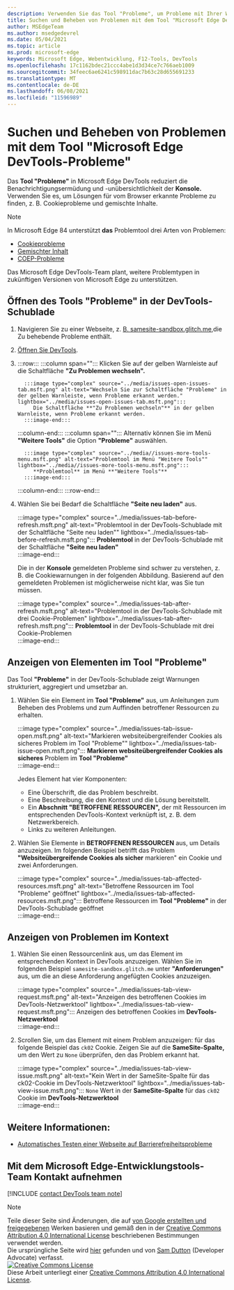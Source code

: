 ```yaml
---
description: Verwenden Sie das Tool "Probleme", um Probleme mit Ihrer Website zu suchen und zu beheben.
title: Suchen und Beheben von Problemen mit dem Tool "Microsoft Edge DevTools-Probleme"
author: MSEdgeTeam
ms.author: msedgedevrel
ms.date: 05/04/2021
ms.topic: article
ms.prod: microsoft-edge
keywords: Microsoft Edge, Webentwicklung, F12-Tools, DevTools
ms.openlocfilehash: 17c1162bdec21ccc4abe1d3d34ce7c766aeb1009
ms.sourcegitcommit: 34feec6ae6241c598911dac7b63c28d655691233
ms.translationtype: MT
ms.contentlocale: de-DE
ms.lasthandoff: 06/08/2021
ms.locfileid: "11596989"
---
```

<!-- Copyright Sam Dutton 

   Licensed under the Apache License, Version 2.0 (the "License");
   you may not use this file except in compliance with the License.
   You may obtain a copy of the License at

       https://www.apache.org/licenses/LICENSE-2.0

   Unless required by applicable law or agreed to in writing, software
   distributed under the License is distributed on an "AS IS" BASIS,
   WITHOUT WARRANTIES OR CONDITIONS OF ANY KIND, either express or implied.
   See the License for the specific language governing permissions and
   limitations under the License.  -->  
# <a name="find-and-fix-problems-with-the-microsoft-edge-devtools-issues-tool"></a>Suchen und Beheben von Problemen mit dem Tool "Microsoft Edge DevTools-Probleme"  

Das **Tool "Probleme"** in Microsoft Edge DevTools reduziert die Benachrichtigungsermüdung und -unübersichtlichkeit der **Konsole.**  Verwenden Sie es, um Lösungen für vom Browser erkannte Probleme zu finden, z. B. Cookieprobleme und gemischte Inhalte.  

> [!NOTE]
> In Microsoft Edge 84 unterstützt **das** Problemtool drei Arten von Problemen:  
> *   [Cookieprobleme][MDNSameSiteCookies]  
> *   [Gemischter Inhalt][MDNMixedContent]  
> *   [COEP-Probleme][W3CCOEPSpec]
> 
> Das Microsoft Edge DevTools-Team plant, weitere Problemtypen in zukünftigen Versionen von Microsoft Edge zu unterstützen.  

## <a name="open-the-issues-tool-in-the-devtools-drawer"></a>Öffnen des Tools "Probleme" in der DevTools-Schublade  

1.  Navigieren Sie zu einer Webseite, z. [B. samesite-sandbox.glitch.me,][GlitchSamesiteSandbox]die Zu behebende Probleme enthält.  
1.  [Öffnen Sie DevTools][DevtoolsOpen].  
1.  :::row:::
       :::column span="":::
          Klicken Sie auf der gelben Warnleiste auf die Schaltfläche **"Zu Problemen wechseln".**  
          
          :::image type="complex" source="../media/issues-open-issues-tab.msft.png" alt-text="Wechseln Sie zur Schaltfläche "Probleme" in der gelben Warnleiste, wenn Probleme erkannt werden." lightbox="../media/issues-open-issues-tab.msft.png":::
             Die Schaltfläche **"Zu Problemen wechseln"** in der gelben Warnleiste, wenn Probleme erkannt werden.  
          :::image-end:::  
       :::column-end:::
       :::column span="":::
          Alternativ können Sie im Menü **"Weitere Tools"** die Option **"Probleme"** auswählen.  
          
          :::image type="complex" source="../media//issues-more-tools-menu.msft.png" alt-text="Problemtool im Menü "Weitere Tools"" lightbox="../media//issues-more-tools-menu.msft.png":::
             **Problemtool** im Menü **"Weitere Tools"**  
          :::image-end:::  
       :::column-end:::
    :::row-end:::
    
1.  Wählen Sie bei Bedarf die Schaltfläche **"Seite neu laden"** aus.  
    
    :::image type="complex" source="../media/issues-tab-before-refresh.msft.png" alt-text="Problemtool in der DevTools-Schublade mit der Schaltfläche "Seite neu laden"" lightbox="../media/issues-tab-before-refresh.msft.png":::
       **Problemtool** in der DevTools-Schublade mit der Schaltfläche **"Seite neu laden"**  
    :::image-end:::  

    Die in der **Konsole** gemeldeten Probleme sind schwer zu verstehen, z. B. die Cookiewarnungen in der folgenden Abbildung.  Basierend auf den gemeldeten Problemen ist möglicherweise nicht klar, was Sie tun müssen.  
    
    :::image type="complex" source="../media/issues-tab-after-refresh.msft.png" alt-text="Problemtool in der DevTools-Schublade mit drei Cookie-Problemen" lightbox="../media/issues-tab-after-refresh.msft.png":::
       **Problemtool** in der DevTools-Schublade mit drei Cookie-Problemen  
    :::image-end:::  
    
## <a name="view-items-in-the-issues-tool"></a>Anzeigen von Elementen im Tool "Probleme"  

Das Tool **"Probleme"** in der DevTools-Schublade zeigt Warnungen strukturiert, aggregiert und umsetzbar an.  

1.  Wählen Sie ein Element im **Tool "Probleme"** aus, um Anleitungen zum Beheben des Problems und zum Auffinden betroffener Ressourcen zu erhalten.  
    
    :::image type="complex" source="../media/issues-tab-issue-open.msft.png" alt-text="Markieren websiteübergreifender Cookies als sicheres Problem im Tool "Probleme"" lightbox="../media/issues-tab-issue-open.msft.png":::
       **Markieren websiteübergreifender Cookies als sicheres** Problem im **Tool "Probleme"**  
    :::image-end:::  
    
    Jedes Element hat vier Komponenten:  
    
    *   Eine Überschrift, die das Problem beschreibt.  
    *   Eine Beschreibung, die den Kontext und die Lösung bereitstellt.  
    *   Ein **Abschnitt "BETROFFENE RESSOURCEN",** der mit Ressourcen im entsprechenden DevTools-Kontext verknüpft ist, z. B. dem Netzwerkbereich.  
    *   Links zu weiteren Anleitungen.  
    
1.  Wählen Sie Elemente in **BETROFFENEN RESSOURCEN** aus, um Details anzuzeigen.  Im folgenden Beispiel betrifft das Problem **"Websiteübergreifende Cookies als sicher** markieren" ein Cookie und zwei Anforderungen.  
    
    :::image type="complex" source="../media/issues-tab-affected-resources.msft.png" alt-text="Betroffene Ressourcen im Tool "Probleme" geöffnet" lightbox="../media/issues-tab-affected-resources.msft.png":::
       Betroffene Ressourcen im **Tool "Probleme"** in der DevTools-Schublade geöffnet  
    :::image-end:::  
    
## <a name="view-issues-in-context"></a>Anzeigen von Problemen im Kontext  

1.  Wählen Sie einen Ressourcenlink aus, um das Element im entsprechenden Kontext in DevTools anzuzeigen.  Wählen Sie im folgenden Beispiel `samesite-sandbox.glitch.me` unter **"Anforderungen"** aus, um die an diese Anforderung angefügten Cookies anzuzeigen.  
    
    :::image type="complex" source="../media/issues-tab-view-request.msft.png" alt-text="Anzeigen des betroffenen Cookies im DevTools-Netzwerktool" lightbox="../media/issues-tab-view-request.msft.png":::
       Anzeigen des betroffenen Cookies im **DevTools-Netzwerktool**  
    :::image-end:::  

1.  Scrollen Sie, um das Element mit einem Problem anzuzeigen: für das folgende Beispiel das `ck02` Cookie.  Zeigen Sie auf die **SameSite-Spalte,** um den Wert zu `None` überprüfen, den das Problem erkannt hat.  
    
    :::image type="complex" source="../media/issues-tab-view-issue.msft.png" alt-text="Kein Wert in der SameSite-Spalte für das ck02-Cookie im DevTools-Netzwerktool" lightbox="../media/issues-tab-view-issue.msft.png":::
       `None` Wert in der **SameSite-Spalte** für das `ck02` Cookie im **DevTools-Netzwerktool**  
    :::image-end:::  


## <a name="see-also"></a>Weitere Informationen:

* [Automatisches Testen einer Webseite auf Barrierefreiheitsprobleme](../accessibility/test-issues-tool.md)


## <a name="getting-in-touch-with-the-microsoft-edge-devtools-team"></a>Mit dem Microsoft Edge-Entwicklungstools-Team Kontakt aufnehmen  

[!INCLUDE [contact DevTools team note](../includes/contact-devtools-team-note.md)]  

<!-- links -->  

[DevtoolsOpen]: ../open/index.md "Öffnen sie Microsoft Edge DevTools-| Microsoft-Dokumente"  

[GlitchSamesiteSandbox]: https://samesite-sandbox.glitch.me "SameSite-Cookietests | Glitch"  

[MDNSameSiteCookies]: https://developer.mozilla.org/docs/Web/HTTP/Headers/Set-Cookie/SameSite "SameSite-Cookies | Mdn"  
[MDNMixedContent]: https://developer.mozilla.org/docs/Web/Security/Mixed_content "Gemischte Inhalte | Mdn"  

[W3CCOEPSpec]: https://wicg.github.io/cross-origin-embedder-policy "Cross-Origin Embedder Policy | Web-Community-Gruppe"  

> [!NOTE]
> Teile dieser Seite sind Änderungen, die auf [von Google erstellten und freigegebenen][GoogleSitePolicies] Werken basieren und gemäß den in der [Creative Commons Attribution 4.0 International License][CCA4IL] beschriebenen Bestimmungen verwendet werden.  
> Die ursprüngliche Seite wird [hier](https://developers.google.com/web/tools/chrome-devtools/issues/index) gefunden und von [Sam Dutton][SamDutton] \(Developer Advocate\) verfasst.  
[![Creative Commons License][CCby4Image]][CCA4IL]  
Diese Arbeit unterliegt einer [Creative Commons Attribution 4.0 International License][CCA4IL].  

[CCA4IL]: https://creativecommons.org/licenses/by/4.0  
[CCby4Image]: https://i.creativecommons.org/l/by/4.0/88x31.png  
[GoogleSitePolicies]: https://developers.google.com/terms/site-policies  
[KayceBasques]: https://developers.google.com/web/resources/contributors#kayce-basques  
[SamDutton]: https://developers.google.com/web/resources/contributors#sam-dutton  

